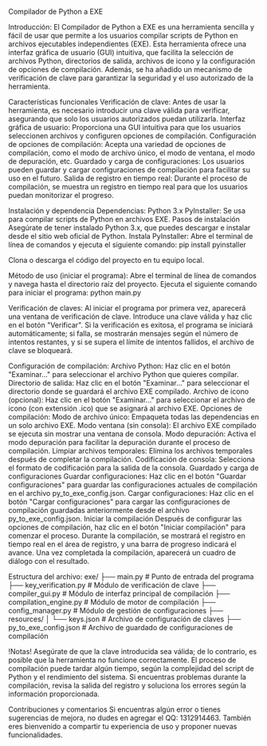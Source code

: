 Compilador de Python a EXE

Introducción:
El Compilador de Python a EXE es una herramienta sencilla y fácil de usar que permite a los usuarios compilar scripts de Python en archivos ejecutables independientes (EXE). Esta herramienta ofrece una interfaz gráfica de usuario (GUI) intuitiva, que facilita la selección de archivos Python, directorios de salida, archivos de icono y la configuración de opciones de compilación. Además, se ha añadido un mecanismo de verificación de clave para garantizar la seguridad y el uso autorizado de la herramienta.

Características funcionales
Verificación de clave: Antes de usar la herramienta, es necesario introducir una clave válida para verificar, asegurando que solo los usuarios autorizados puedan utilizarla.
Interfaz gráfica de usuario: Proporciona una GUI intuitiva para que los usuarios seleccionen archivos y configuren opciones de compilación.
Configuración de opciones de compilación: Acepta una variedad de opciones de compilación, como el modo de archivo único, el modo de ventana, el modo de depuración, etc.
Guardado y carga de configuraciones: Los usuarios pueden guardar y cargar configuraciones de compilación para facilitar su uso en el futuro.
Salida de registro en tiempo real: Durante el proceso de compilación, se muestra un registro en tiempo real para que los usuarios puedan monitorizar el progreso.

Instalación y dependencia
Dependencias:
    Python 3.x
    PyInstaller: Se usa para compilar scripts de Python en archivos EXE.
    Pasos de instalación
    Asegúrate de tener instalado Python 3.x, que puedes descargar e instalar desde el sitio web oficial de Python.
Instala PyInstaller: Abre el terminal de línea de comandos y ejecuta el siguiente comando:
    pip install pyinstaller

Clona o descarga el código del proyecto en tu equipo local.

Método de uso (iniciar el programa):
    Abre el terminal de línea de comandos y navega hasta el directorio raíz del proyecto.
    Ejecuta el siguiente comando para iniciar el programa:
    python main.py

Verificación de claves:
    Al iniciar el programa por primera vez, aparecerá una ventana de verificación de clave.
    Introduce una clave válida y haz clic en el botón "Verificar".
    Si la verificación es exitosa, el programa se iniciará automáticamente; si falla, se mostrarán mensajes según el número de intentos restantes, y si se supera el límite de intentos fallidos, el archivo de clave se bloqueará.

Configuración de compilación:
    Archivo Python: Haz clic en el botón "Examinar..." para seleccionar el archivo Python que quieres compilar.
    Directorio de salida: Haz clic en el botón "Examinar..." para seleccionar el directorio donde se guardará el archivo EXE compilado.
    Archivo de icono (opcional): Haz clic en el botón "Examinar..." para seleccionar el archivo de icono (con extensión .ico) que se asignará al archivo EXE.
    Opciones de compilación:
    Modo de archivo único: Empaqueta todas las dependencias en un solo archivo EXE.
    Modo ventana (sin consola): El archivo EXE compilado se ejecuta sin mostrar una ventana de consola.
    Modo depuración: Activa el modo depuración para facilitar la depuración durante el proceso de compilación.
    Limpiar archivos temporales: Elimina los archivos temporales después de completar la compilación.
    Codificación de consola: Selecciona el formato de codificación para la salida de la consola.
    Guardado y carga de configuraciones
    Guardar configuraciones: Haz clic en el botón "Guardar configuraciones" para guardar las configuraciones actuales de compilación en el archivo py_to_exe_config.json.
    Cargar configuraciones: Haz clic en el botón "Cargar configuraciones" para cargar las configuraciones de compilación guardadas anteriormente desde el archivo py_to_exe_config.json.
    Iniciar la compilación
    Después de configurar las opciones de compilación, haz clic en el botón "Iniciar compilación" para comenzar el proceso.
    Durante la compilación, se mostrará el registro en tiempo real en el área de registro, y una barra de progreso indicará el avance.
    Una vez completada la compilación, aparecerá un cuadro de diálogo con el resultado.

Estructura del archivo:
exe/
├── main.py               # Punto de entrada del programa
├── key_verification.py   # Módulo de verificación de clave
├── compiler_gui.py       # Módulo de interfaz principal de compilación
├── compilation_engine.py # Módulo de motor de compilación
├── config_manager.py     # Módulo de gestión de configuraciones
├── resources/
│   └── keys.json         # Archivo de configuración de claves
├── py_to_exe_config.json # Archivo de guardado de configuraciones de compilación

!Notas!
Asegúrate de que la clave introducida sea válida; de lo contrario, es posible que la herramienta no funcione correctamente.
El proceso de compilación puede tardar algún tiempo, según la complejidad del script de Python y el rendimiento del sistema.
Si encuentras problemas durante la compilación, revisa la salida del registro y soluciona los errores según la información proporcionada.

Contribuciones y comentarios
Si encuentras algún error o tienes sugerencias de mejora, no dudes en agregar el QQ: 1312914463. También eres bienvenido a compartir tu experiencia de uso y proponer nuevas funcionalidades.